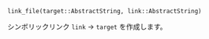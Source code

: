```
link_file(target::AbstractString, link::AbstractString)
```

シンボリックリンク `link` -> `target` を作成します。
